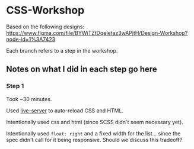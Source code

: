 # CSS-Workshop
Based on the following designs: https://www.figma.com/file/BYWiTZtDqeletaz3wAPjtH/Design-Workshop?node-id=1%3A7423

Each branch refers to a step in the workshop.

## Notes on what I did in each step go here
### Step 1
Took ~30 minutes.

Used [live-server](https://github.com/tapio/live-server) to auto-reload CSS and HTML.

Intentionally used css and html (since SCSS didn't seem necessary yet).

Intentionally used `float: right` and a fixed width for the list... since the spec didn't call for it being responsive. Should we discuss this tradeoff?